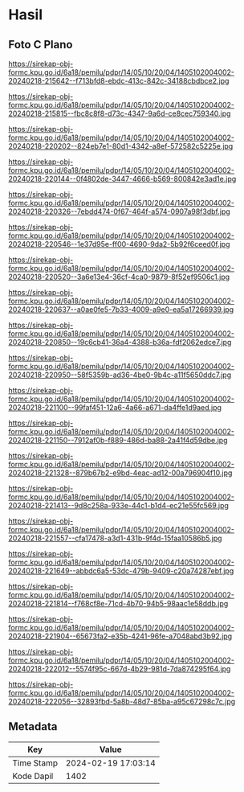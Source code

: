 # Hasil

## Foto C Plano

https://sirekap-obj-formc.kpu.go.id/6a18/pemilu/pdpr/14/05/10/20/04/1405102004002-20240218-215642--f713bfd8-ebdc-413c-842c-34188cbdbce2.jpg

https://sirekap-obj-formc.kpu.go.id/6a18/pemilu/pdpr/14/05/10/20/04/1405102004002-20240218-215815--fbc8c8f8-d73c-4347-9a6d-ce8cec759340.jpg

https://sirekap-obj-formc.kpu.go.id/6a18/pemilu/pdpr/14/05/10/20/04/1405102004002-20240218-220202--824eb7e1-80d1-4342-a8ef-572582c5225e.jpg

https://sirekap-obj-formc.kpu.go.id/6a18/pemilu/pdpr/14/05/10/20/04/1405102004002-20240218-220144--0f4802de-3447-4666-b569-800842e3ad1e.jpg

https://sirekap-obj-formc.kpu.go.id/6a18/pemilu/pdpr/14/05/10/20/04/1405102004002-20240218-220326--7ebdd474-0f67-464f-a574-0907a98f3dbf.jpg

https://sirekap-obj-formc.kpu.go.id/6a18/pemilu/pdpr/14/05/10/20/04/1405102004002-20240218-220546--1e37d95e-ff00-4690-9da2-5b92f6ceed0f.jpg

https://sirekap-obj-formc.kpu.go.id/6a18/pemilu/pdpr/14/05/10/20/04/1405102004002-20240218-220520--3a6e13e4-36cf-4ca0-9879-8f52ef9506c1.jpg

https://sirekap-obj-formc.kpu.go.id/6a18/pemilu/pdpr/14/05/10/20/04/1405102004002-20240218-220637--a0ae0fe5-7b33-4009-a9e0-ea5a17266939.jpg

https://sirekap-obj-formc.kpu.go.id/6a18/pemilu/pdpr/14/05/10/20/04/1405102004002-20240218-220850--19c6cb41-36a4-4388-b36a-fdf2062edce7.jpg

https://sirekap-obj-formc.kpu.go.id/6a18/pemilu/pdpr/14/05/10/20/04/1405102004002-20240218-220950--58f5359b-ad36-4be0-9b4c-a11f5650ddc7.jpg

https://sirekap-obj-formc.kpu.go.id/6a18/pemilu/pdpr/14/05/10/20/04/1405102004002-20240218-221100--99faf451-12a6-4a66-a671-da4ffe1d9aed.jpg

https://sirekap-obj-formc.kpu.go.id/6a18/pemilu/pdpr/14/05/10/20/04/1405102004002-20240218-221150--7912af0b-f889-486d-ba88-2a41f4d59dbe.jpg

https://sirekap-obj-formc.kpu.go.id/6a18/pemilu/pdpr/14/05/10/20/04/1405102004002-20240218-221328--879b67b2-e9bd-4eac-ad12-00a796904f10.jpg

https://sirekap-obj-formc.kpu.go.id/6a18/pemilu/pdpr/14/05/10/20/04/1405102004002-20240218-221413--9d8c258a-933e-44c1-b1d4-ec21e55fc569.jpg

https://sirekap-obj-formc.kpu.go.id/6a18/pemilu/pdpr/14/05/10/20/04/1405102004002-20240218-221557--cfa17478-a3d1-431b-9f4d-15faa10586b5.jpg

https://sirekap-obj-formc.kpu.go.id/6a18/pemilu/pdpr/14/05/10/20/04/1405102004002-20240218-221649--abbdc6a5-53dc-479b-9409-c20a74287ebf.jpg

https://sirekap-obj-formc.kpu.go.id/6a18/pemilu/pdpr/14/05/10/20/04/1405102004002-20240218-221814--f768cf8e-71cd-4b70-94b5-98aac1e58ddb.jpg

https://sirekap-obj-formc.kpu.go.id/6a18/pemilu/pdpr/14/05/10/20/04/1405102004002-20240218-221904--65673fa2-e35b-4241-96fe-a7048abd3b92.jpg

https://sirekap-obj-formc.kpu.go.id/6a18/pemilu/pdpr/14/05/10/20/04/1405102004002-20240218-222012--5574f95c-667d-4b29-981d-7da874295f64.jpg

https://sirekap-obj-formc.kpu.go.id/6a18/pemilu/pdpr/14/05/10/20/04/1405102004002-20240218-222056--32893fbd-5a8b-48d7-85ba-a95c67298c7c.jpg


## Metadata

| Key        | Value               |
| ---------- | ------------------- |
| Time Stamp | 2024-02-19 17:03:14 |
| Kode Dapil | 1402                |



